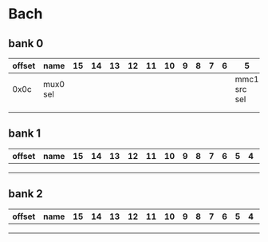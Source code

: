 # Bach

## bank 0

| offset | name     | 15 | 14 | 13 | 12 | 11 | 10 | 9 | 8 | 7 | 6 | 5            | 4 | 3 | 2 | 1 | 0 |
|--------|----------|----|----|----|----|----|----|---|---|---|---|--------------|---|---|---|---|---|
| 0x0c   | mux0 sel |    |    |    |    |    |    |   |   |   |   | mmc1 src sel |   |   |   |   |   |
|        |          |    |    |    |    |    |    |   |   |   |   |              |   |   |   |   |   |
|        |          |    |    |    |    |    |    |   |   |   |   |              |   |   |   |   |   |

## bank 1

| offset | name   | 15 | 14 | 13 | 12 | 11 | 10 | 9 | 8 | 7 | 6 | 5 | 4 | 3 | 2 | 1 | 0 |
|--------|--------|----|----|----|----|----|----|---|---|---|---|---|---|---|---|---|---|
|        |        |    |    |    |    |    |    |   |   |   |   |   |   |   |   |   |   |
|        |        |    |    |    |    |    |    |   |   |   |   |   |   |   |   |   |   |
|        |        |    |    |    |    |    |    |   |   |   |   |   |   |   |   |   |   |

## bank 2

| offset | name   | 15 | 14 | 13 | 12 | 11 | 10 | 9 | 8 | 7 | 6 | 5 | 4 | 3 | 2 | 1 | 0 |
|--------|--------|----|----|----|----|----|----|---|---|---|---|---|---|---|---|---|---|
|        |        |    |    |    |    |    |    |   |   |   |   |   |   |   |   |   |   |
|        |        |    |    |    |    |    |    |   |   |   |   |   |   |   |   |   |   |
|        |        |    |    |    |    |    |    |   |   |   |   |   |   |   |   |   |   |
